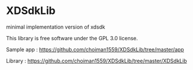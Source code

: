 # XDSdkLib
minimal implementation version of xdsdk

This library is free software under the GPL 3.0 license. 

Sample app : https://github.com/choiman1559/XDSdkLib/tree/master/app

Library : https://github.com/choiman1559/XDSdkLib/tree/master/XDSdkLib
